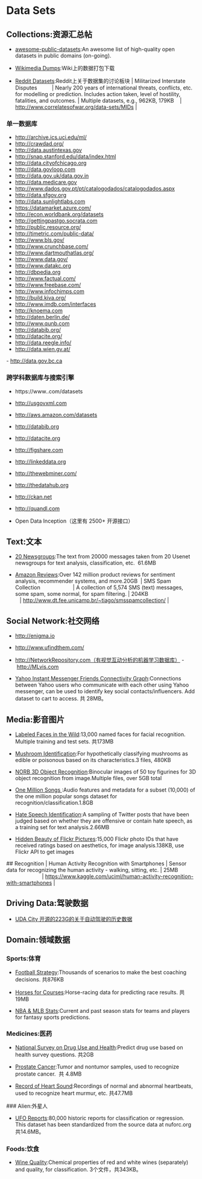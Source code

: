 ﻿
# Data Sets


## Collections:资源汇总帖



- [awesome-public-datasets](https://github.com/caesar0301/awesome-public-datasets):An awesome list of high-quality open datasets in public domains (on-going).

- [Wikimedia Dumps](https://dumps.wikimedia.org):Wiki上的数据打包下载

- [Reddit Datasets](https://www.reddit.com/r/datasets/):Reddit上关于数据集的讨论板块
| Militarized Interstate Disputes          | Nearly 200 years of international threats, conflicts, etc. for modelling or prediction. Includes action taken, level of hostility, fatalities, and outcomes. | Multiple datasets, e.g., 962KB, 179KB    | http://www.correlatesofwar.org/data-sets/MIDs |


### 单一数据库


- http://archive.ics.uci.edu/ml/
- http://crawdad.org/
- http://data.austintexas.gov
- http://snap.stanford.edu/data/index.html
- http://data.cityofchicago.org
- http://data.govloop.com
- http://data.gov.uk/data.gov.in
- http://data.medicare.gov
- http://www.dados.gov.pt/pt/catalogodados/catalogodados.aspx
- http://data.sfgov.org
- http://data.sunlightlabs.com
- https://datamarket.azure.com/
- http://econ.worldbank.org/datasets
- http://gettingpastgo.socrata.com
- http://public.resource.org/
- http://timetric.com/public-data/
- http://www.bls.gov/
- http://www.crunchbase.com/
- http://www.dartmouthatlas.org/
- http://www.data.gov/
- http://www.datakc.org
- http://dbpedia.org
- http://www.factual.com/
- http://www.freebase.com/
- http://www.infochimps.com
- http://build.kiva.org/
- http://www.imdb.com/interfaces
- http://knoema.com
- http://daten.berlin.de/
- http://www.qunb.com
- http://databib.org/
- http://datacite.org/
- http://data.reegle.info/
- http://data.wien.gv.at/

- http://data.gov.bc.ca


### 跨学科数据库与搜索引擎
- https://www..com/datasets
- http://usgovxml.com
- http://aws.amazon.com/datasets
- http://databib.org
- http://datacite.org
- http://figshare.com
- http://linkeddata.org
- http://thewebminer.com/
- http://thedatahub.org
- http://ckan.net
- http://quandl.com

- Open Data Inception（这里有 2500+ 开源接口）


## Text:文本



- [20 Newsgroups](http://kdd.ics.uci.edu/databases/20newsgroups/20newsgroups.html):The text from 20000 messages taken from 20 Usenet newsgroups for text analysis, classification, etc.  61.6MB

- [Amazon Reviews](http://jmcauley.ucsd.edu/data/amazon/ ):Over 142 million product reviews for sentiment analysis, recommender systems, and more.20GB 
| SMS Spam Collection                      | A collection of 5,574 SMS (text) messages, some spam, some normal, for spam filtering. | 204KB                                    | http://www.dt.fee.unicamp.br/~tiago/smsspamcollection/ |



## Social Network:社交网络


- http://enigma.io
- http://www.ufindthem.com/
- http://NetworkRepository.com（有视觉互动分析的机器学习数据库）
- http://MLvis.com

- [Yahoo Instant Messenger Friends Connectivity Graph](http://webscope.sandbox.yahoo.com/catalog.php?datatype=g):Connections between Yahoo users who communicate with each other using Yahoo messenger, can be used to identify key social contacts/influencers. Add dataset to cart to access. 共 28MB。



## Media:影音图片

- [Labeled Faces in the Wild](http://vis-www.cs.umass.edu/lfw/):13,000 named faces for facial recognition. Multiple training and test sets. 共173MB

- [Mushroom Identification](http://archive.ics.uci.edu/ml/datasets/Mushroom):For hypothetically classifying mushrooms as edible or poisonous based on its characteristics.3 files, 480KB 

- [NORB 3D Object Recognition](http://www.cs.nyu.edu/~ylclab/data/norb-v1.0/):Binocular images of 50 toy figurines for 3D object recognition from image.Multiple files, over 5GB total 

- [One Million Songs ](http://labrosa.ee.columbia.edu/millionsong/):Audio features and metadata for a subset (10,000) of the one million popular songs dataset for recognition/classification.1.8GB

- [Hate Speech Identification](https://www.crowdflower.com/wp-content/uploads/2016/03/twitter-hate-speech-classifier-DFE-a845520.csv):A sampling of Twitter posts that have been judged based on whether they are offensive or contain hate speech, as a training set for text analysis.2.66MB

- [Hidden Beauty of Flickr Pictures](http://www.di.unito.it/~schifane/dataset/beauty-icwsm15/):15,000 Flickr photo IDs that have received ratings based on aesthetics, for image analysis.138KB, use Flickr API to get images


## Recognition
| Human Activity Recognition with Smartphones | Sensor data for recognizing the human activity - walking, sitting, etc. | 25MB                                     | https://www.kaggle.com/uciml/human-activity-recognition-with-smartphones |





## Driving Data:驾驶数据

- [UDA City 开源的223G的关于自动驾驶的历史数据](https://medium.com/udacity/open-sourcing-223gb-of-mountain-view-driving-data-f6b5593fbfa5#.nk7avwpuk)


## Domain:领域数据
### Sports:体育

- [Football Strategy](https://www.crowdflower.com/wp-content/uploads/2016/03/Football-Scenarios-DFE-832307.csv):Thousands of scenarios to make the best coaching decisions. 共876KB


- [Horses for Courses](https://www.kaggle.com/lukebyrne/horses-for-courses):Horse-racing data for predicting race results. 共 19MB


- [NBA & MLB Stats](http://www.dougstats.com/):Current and past season stats for teams and players for fantasy sports predictions.


### Medicines:医药

- [National Survey on Drug Use and Health](http://www.icpsr.umich.edu/icpsrweb/ICPSR/studies/34933):Predict drug use based on health survey questions. 共2GB

- [Prostate Cancer](http://mldata.org/repository/data/viewslug/prostate-cancer/):Tumor and nontumor samples, used to recognize prostate cancer.  共 4.8MB

- [Record of Heart Sound](http://mldata.org/repository/data/viewslug/record-of-heart-sound/):Recordings of normal and abnormal heartbeats, used to recognize heart murmur, etc. 共47.7MB


### Alien:外星人

- [UFO Reports](https://github.com/planetsig/ufo-reports):80,000 historic reports for classification or regression. This dataset has been standardized from the source data at nuforc.org 共14.6MB。


### Foods:饮食

- [Wine Quality](http://archive.ics.uci.edu/ml/datasets/Wine+Quality):Chemical properties of red and white wines (separately) and quality, for classification. 3个文件，共343KB。


